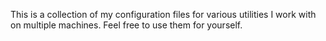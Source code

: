 This is a collection of my configuration files for various utilities I work with on multiple machines. Feel free to use them for yourself.
